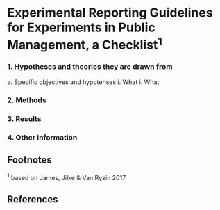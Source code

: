 # Experimental Reporting Guidelines for Experiments in Public Management, a Checklist<sup>1</sup>


### 1. Hypotheses and theories they are drawn from
a. Specific objectives and hypotehses
i. What
i. What

### 2. Methods

### 3. Results

### 4. Other information


## Footnotes

<sup>1</sup> based on James, Jilke &amp; Van Ryzin 2017

## References
